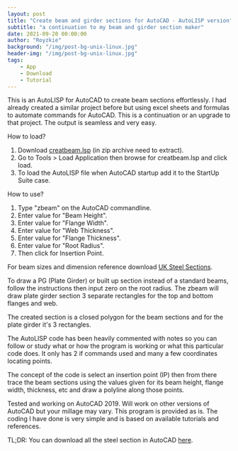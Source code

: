 ```yaml
---
layout: post
title: "Create beam and girder sections for AutoCAD - AutoLISP version"
subtitle: "a continuation to my beam and girder section maker"
date: 2021-09-20 00:00:00
author: "Royzkie"
background: "/img/post-bg-unix-linux.jpg"
header-img: "/img/post-bg-unix-linux.jpg"
tags:
    - App
    - Download
    - Tutorial
---
```


<p>This is an AutoLISP for AutoCAD to create beam sections effortlessly. I had already created a similar project before but using excel sheets and formulas to automate commands for AutoCAD. This is a continuation or an upgrade to that project. The output is seamless and very easy.</p>
	
<p>How to load?</p>
	
<ol>
<li>Download <a href="/download/create_beam_v1.0.1.zip" target="_blank">creatbeam.lsp</a> (in zip archive need to extract).</li>
<li>Go to Tools > Load Application then browse for creatbeam.lsp and click load.</li>
<li>To load the AutoLISP file when AutoCAD startup add it to the StartUp Suite case.</li>
</ol>

<p>How to use?</p>
	
<ol>
<li>Type "zbeam" on the AutoCAD commandline.</li>
<li>Enter value for "Beam Height".</li>
<li>Enter value for "Flange Width".</li>
<li>Enter value for "Web Thickness".</li>
<li>Enter value for "Flange Thickness".</li>
<li>Enter value for "Root Radius".</li>
<li>Then click for Insertion Point.</li>
</ol>
	
<p>For beam sizes and dimension reference download <a href="/download/SteelUK001202-.zip" target="_blank">UK Steel Sections</a>.</p>
	
<p>To draw a PG (Plate Girder) or built up section instead of a standard beams, follow the instructions then input zero on the root radius. The zbeam will draw plate girder section 3 separate rectangles for the top and bottom flanges and web.</p>
	
<p>The created section is a closed polygon for the beam sections and for the plate girder it's 3 rectangles.</p>
	
<p>The AutoLISP code has been heavily commented with notes so you can follow or study what or how the program is working or what this particular code does. It only has 2 if commands used and many a few coordinates locating points.</p>
	
<p>The concept of the code is select an insertion point (IP) then from there trace the beam sections using the values given for its beam height, flange width, thickness, etc and draw a polyline along those points.</p>

<p>Tested and working on AutoCAD 2019. Will work on other versions of AutoCAD but your millage may vary. This program is provided as is. The coding I have done is very simple and is based on available tutorials and references.</p>

<p>TL;DR: You can download all the steel section in AutoCAD <a href="/download/all steel sections.zip" target="_blank">here</a>.</p>
